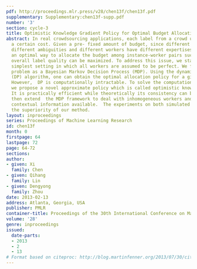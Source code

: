 ```yaml
---
pdf: http://proceedings.mlr.press/v28/chen13f/chen13f.pdf
supplementary: Supplementary:chen13f-supp.pdf
number: '3'
section: cycle-3
title: Optimistic Knowledge Gradient Policy for Optimal Budget Allocation in Crowdsourcing
abstract: In real crowdsourcing applications, each label from a crowd usually comes  with
  a certain cost. Given a pre- fixed amount of budget, since different tasks have
  different ambiguities and different workers have different expertises, we want to  find
  an optimal way to allocate the budget among instance-worker pairs such that the
  overall label quality can be maximized. To address this issue, we start from the
  simplest setting in which all workers are assumed to be perfect. We formulate the
  problem as a Bayesian Markov Decision Process (MDP). Using the dynamic programming
  (DP) algorithm, one can obtain the optimal allocation policy for a given budget.
  However,  DP is computationally intractable. To solve the computational challenge,
  we propose a novel approximate policy which is called optimistic knowledge gradient.
  It is practically efficient while theoretically its consistency can be guaranteed.  We
  then extend  the MDP framework to deal with inhomogeneous workers and tasks with
  contextual information available.  The experiments on both simulated and real data  demonstrate
  the superiority of our method.
layout: inproceedings
series: Proceedings of Machine Learning Research
id: chen13f
month: 0
firstpage: 64
lastpage: 72
page: 64-72
sections: 
author:
- given: Xi
  family: Chen
- given: Qihang
  family: Lin
- given: Dengyong
  family: Zhou
date: 2013-02-13
address: Atlanta, Georgia, USA
publisher: PMLR
container-title: Proceedings of the 30th International Conference on Machine Learning
volume: '28'
genre: inproceedings
issued:
  date-parts:
  - 2013
  - 2
  - 13
# Format based on citeproc: http://blog.martinfenner.org/2013/07/30/citeproc-yaml-for-bibliographies/
---
```

